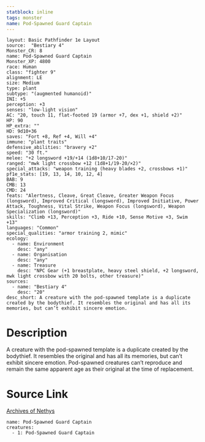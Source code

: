 ```yaml
---
statblock: inline
tags: monster
name: Pod-Spawned Guard Captain
---
```

```statblock
layout: Basic Pathfinder 1e Layout
source:  "Bestiary 4"
Monster_CR: 8
name: Pod-Spawned Guard Captain
Monster_XP: 4800
race: Human
class: "fighter 9"
alignment: LE
size: Medium
type: plant
subtype: "(augmented humanoid)"
INI: +5
perception: +3
senses: "low-light vision"
AC: "20, touch 11, flat-footed 19 (armor +7, dex +1, shield +2)"
HP: 90
HP_extra: ""
HD: 9d10+36
saves: "Fort +8, Ref +4, Will +4"
immune: "plant traits"
defensive_abilities: "bravery +2"
speed: "30 ft."
melee: "+2 longsword +19/+14 (1d8+10/17-20)"
ranged: "mwk light crossbow +12 (1d8+1/19-20/×2)"
special_attacks: "weapon training (heavy blades +2, crossbows +1)"
pf1e_stats: [19, 13, 14, 10, 12, 4]
BAB: 9
CMB: 13
CMD: 24
feats: "Alertness, Cleave, Great Cleave, Greater Weapon Focus (longsword), Improved Critical (longsword), Improved Initiative, Power Attack, Toughness, Vital Strike, Weapon Focus (longsword), Weapon Specialization (longsword)"
skills: "Climb +13, Perception +3, Ride +10, Sense Motive +3, Swim +13"
languages: "Common"
special_qualities: "armor training 2, mimic"
ecology:
  - name: Environment
    desc: "any"
  - name: Organisation
    desc: "any"
  - name: Treasure
    desc: "NPC Gear (+1 breastplate, heavy steel shield, +2 longsword, mwk light crossbow with 20 bolts, other treasure)"
sources:
  - name: "Bestiary 4"
    desc: "20"
desc_short: A creature with the pod-spawned template is a duplicate created by the bodythief. It resembles the original and has all its memories, but can’t exhibit sincere emotion.
```
# Description
A creature with the pod-spawned template is a duplicate created by the bodythief. It resembles the original and has all its memories, but can’t exhibit sincere emotion.
 Pod-spawned creatures can’t reproduce and remain the same apparent age as their original at the time of replacement.
# Source Link
[Archives of Nethys](https://aonprd.com/MonsterDisplay.aspx?ItemName=Pod-Spawned%20Guard%20Captain)
```encounter-table
name: Pod-Spawned Guard Captain
creatures:
  - 1: Pod-Spawned Guard Captain
```
